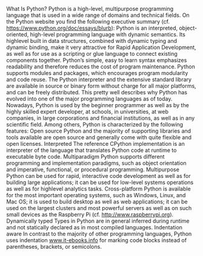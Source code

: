 What Is Python?
Python is a high-level, multipurpose programming language that is used in a wide range of
domains and technical fields. On the Python website you find the following executive
summary (cf. https://www.python.org/doc/essays/blurb):
Python is an interpreted, object-oriented, high-level programming language with dynamic semantics. Its highlevel
built in data structures, combined with dynamic typing and dynamic binding, make it very attractive for
Rapid Application Development, as well as for use as a scripting or glue language to connect existing components
together. Python’s simple, easy to learn syntax emphasizes readability and therefore reduces the cost of program
maintenance. Python supports modules and packages, which encourages program modularity and code reuse. The
Python interpreter and the extensive standard library are available in source or binary form without charge for all
major platforms, and can be freely distributed.
This pretty well describes why Python has evolved into one of the major programming
languages as of today. Nowadays, Python is used by the beginner programmer as well as
by the highly skilled expert developer, at schools, in universities, at web companies, in
large corporations and financial institutions, as well as in any scientific field.
Among others, Python is characterized by the following features:
Open source
Python and the majority of supporting libraries and tools available are open source
and generally come with quite flexible and open licenses.
Interpreted
The reference CPython implementation is an interpreter of the language that
translates Python code at runtime to executable byte code.
Multiparadigm
Python supports different programming and implementation paradigms, such as
object orientation and imperative, functional, or procedural programming.
Multipurpose
Python can be used for rapid, interactive code development as well as for building
large applications; it can be used for low-level systems operations as well as for highlevel
analytics tasks.
Cross-platform
Python is available for the most important operating systems, such as Windows,
Linux, and Mac OS; it is used to build desktop as well as web applications; it can be
used on the largest clusters and most powerful servers as well as on such small
devices as the Raspberry Pi (cf. http://www.raspberrypi.org).
Dynamically typed
Types in Python are in general inferred during runtime and not statically declared as
in most compiled languages.
Indentation aware
In contrast to the majority of other programming languages, Python uses indentation
www.it-ebooks.info
for marking code blocks instead of parentheses, brackets, or semicolons.
